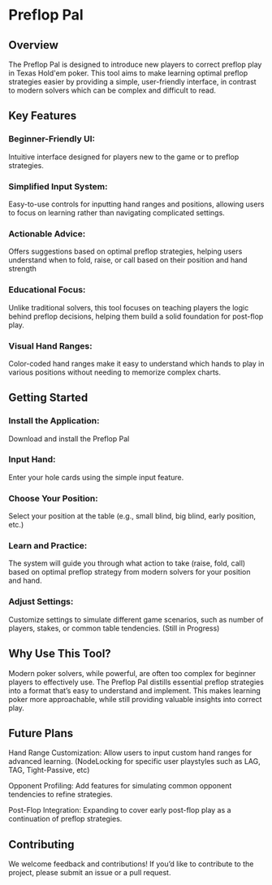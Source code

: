 # Preflop Pal

## Overview

The Preflop Pal is designed to introduce new players to correct preflop play in Texas Hold'em poker. This tool aims to make learning optimal preflop strategies easier by providing a simple, user-friendly interface, in contrast to modern solvers which can be complex and difficult to read.

## Key Features

### Beginner-Friendly UI: 
Intuitive interface designed for players new to the game or to preflop strategies.

### Simplified Input System: 
Easy-to-use controls for inputting hand ranges and positions, allowing users to focus on learning rather than navigating complicated settings.

### Actionable Advice: 
Offers suggestions based on optimal preflop strategies, helping users understand when to fold, raise, or call based on their position and hand strength

### Educational Focus: 
Unlike traditional solvers, this tool focuses on teaching players the logic behind preflop decisions, helping them build a solid foundation for post-flop play.

### Visual Hand Ranges: 
Color-coded hand ranges make it easy to understand which hands to play in various positions without needing to memorize complex charts.


## Getting Started

### Install the Application: 
Download and install the Preflop Pal

### Input Hand: 
Enter your hole cards using the simple input feature.

### Choose Your Position: 
Select your position at the table (e.g., small blind, big blind, early position, etc.)

### Learn and Practice: 
The system will guide you through what action to take (raise, fold, call) based on optimal preflop strategy from modern solvers for your position and hand.

### Adjust Settings: 
Customize settings to simulate different game scenarios, such as number of players, stakes, or common table tendencies. (Still in Progress)

## Why Use This Tool?

Modern poker solvers, while powerful, are often too complex for beginner players to effectively use. The Preflop Pal distills essential preflop strategies into a format that’s easy to understand and implement. This makes learning poker more approachable, while still providing valuable insights into correct play.

## Future Plans

Hand Range Customization: Allow users to input custom hand ranges for advanced learning. (NodeLocking for specific user playstyles such as LAG, TAG, Tight-Passive, etc)

Opponent Profiling: Add features for simulating common opponent tendencies to refine strategies.

Post-Flop Integration: Expanding to cover early post-flop play as a continuation of preflop strategies.

## Contributing

We welcome feedback and contributions! If you’d like to contribute to the project, please submit an issue or a pull request.
